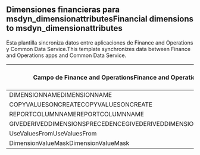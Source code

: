 ## <a name="financial-dimensions-to-msdyn_dimensionattributes"></a><span data-ttu-id="6b5e4-101">Dimensiones financieras para msdyn_dimensionattributes</span><span class="sxs-lookup"><span data-stu-id="6b5e4-101">Financial dimensions to msdyn_dimensionattributes</span></span>

<span data-ttu-id="6b5e4-102">Esta plantilla sincroniza datos entre aplicaciones de Finance and Operations y Common Data Service.</span><span class="sxs-lookup"><span data-stu-id="6b5e4-102">This template synchronizes data between Finance and Operations apps and Common Data Service.</span></span>

<span data-ttu-id="6b5e4-103">Campo de Finance and Operations</span><span class="sxs-lookup"><span data-stu-id="6b5e4-103">Finance and Operations field</span></span> | <span data-ttu-id="6b5e4-104">Tipo de asignación</span><span class="sxs-lookup"><span data-stu-id="6b5e4-104">Map type</span></span> | <span data-ttu-id="6b5e4-105">Otro campo de Dynamics 365</span><span class="sxs-lookup"><span data-stu-id="6b5e4-105">Other Dynamics 365 field</span></span> | <span data-ttu-id="6b5e4-106">Valor predeterminado</span><span class="sxs-lookup"><span data-stu-id="6b5e4-106">Default value</span></span>
---|---|---|---
<span data-ttu-id="6b5e4-107">DIMENSIONNAME</span><span class="sxs-lookup"><span data-stu-id="6b5e4-107">DIMENSIONNAME</span></span> | = | <span data-ttu-id="6b5e4-108">msdyn_dimensionname</span><span class="sxs-lookup"><span data-stu-id="6b5e4-108">msdyn_dimensionname</span></span> | 
<span data-ttu-id="6b5e4-109">COPYVALUESONCREATE</span><span class="sxs-lookup"><span data-stu-id="6b5e4-109">COPYVALUESONCREATE</span></span> | >< | <span data-ttu-id="6b5e4-110">msdyn_copyvaluesoncreate</span><span class="sxs-lookup"><span data-stu-id="6b5e4-110">msdyn_copyvaluesoncreate</span></span> | 
<span data-ttu-id="6b5e4-111">REPORTCOLUMNNAME</span><span class="sxs-lookup"><span data-stu-id="6b5e4-111">REPORTCOLUMNNAME</span></span> | = | <span data-ttu-id="6b5e4-112">msdyn_reportcolumnname</span><span class="sxs-lookup"><span data-stu-id="6b5e4-112">msdyn_reportcolumnname</span></span> | 
<span data-ttu-id="6b5e4-113">GIVEDERIVEDDIMENSIONSPRECEDENCE</span><span class="sxs-lookup"><span data-stu-id="6b5e4-113">GIVEDERIVEDDIMENSIONSPRECEDENCE</span></span> | >< | <span data-ttu-id="6b5e4-114">msdyn_givederiveddimensionsprecedence</span><span class="sxs-lookup"><span data-stu-id="6b5e4-114">msdyn_givederiveddimensionsprecedence</span></span> | 
<span data-ttu-id="6b5e4-115">UseValuesFrom</span><span class="sxs-lookup"><span data-stu-id="6b5e4-115">UseValuesFrom</span></span> | = | <span data-ttu-id="6b5e4-116">msdyn_usevaluesfrom</span><span class="sxs-lookup"><span data-stu-id="6b5e4-116">msdyn_usevaluesfrom</span></span> | 
<span data-ttu-id="6b5e4-117">DimensionValueMask</span><span class="sxs-lookup"><span data-stu-id="6b5e4-117">DimensionValueMask</span></span> | = | <span data-ttu-id="6b5e4-118">msdyn_dimensionvaluemask</span><span class="sxs-lookup"><span data-stu-id="6b5e4-118">msdyn_dimensionvaluemask</span></span> | 
